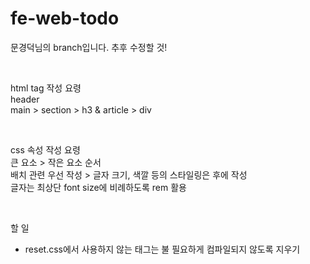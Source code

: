 # fe-web-todo
문경덕님의 branch입니다.
추후 수정할 것!

<br>

html tag 작성 요령 <br>
header <br>
main > section > h3 & article > div <br>

<br>

css 속성 작성 요령 <br> 
큰 요소 > 작은 요소 순서 <br>
배치 관련 우선 작성 > 글자 크기, 색깔 등의 스타일링은 후에 작성 <br>
글자는 최상단 font size에 비례하도록 rem 활용 <br>

<br> 

할 일
- reset.css에서 사용하지 않는 태그는 불 필요하게 컴파일되지 않도록 지우기
